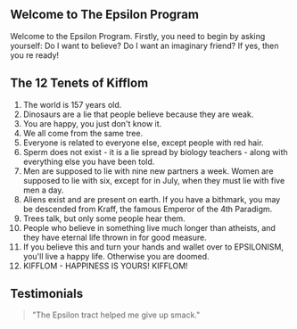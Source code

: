 ## Welcome to The Epsilon Program

Welcome to the Epsilon Program. Firstly, you need to begin by asking yourself: Do I want to believe? Do I want an imaginary friend? If yes, then you re ready! 


## The 12 Tenets of Kifflom
1. The world is 157 years old.
2. Dinosaurs are a lie that people believe because they are weak.
3. You are happy, you just don't know it.
4. We all come from the same tree.
5. Everyone is related to everyone else, except people with red hair.
6. Sperm does not exist - it is a lie spread by biology teachers - along with everything else you have been told.
7. Men are supposed to lie with nine new partners a week. Women are supposed to lie with six, except for in July, when they must lie with five men a day.
8. Aliens exist and are present on earth. If you have a bithmark, you may be descended from Kraff, the famous Emperor of the 4th Paradigm.
9. Trees talk, but only some people hear them.
10. People who believe in something live much longer than atheists, and they have eternal life thrown in for good measure.
11. If you believe this and turn your hands and wallet over to EPSILONISM, you'll live a happy life. Otherwise you are doomed.
12. KIFFLOM - HAPPINESS IS YOURS! KIFFLOM!

## Testimonials
<blockquote> "The Epsilon tract helped me give up smack."</blockquote>

